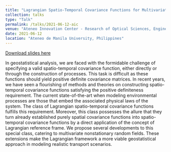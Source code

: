```yaml
---
title: "Lagrangian Spatio-Temporal Covariance Functions for Multivariate Nonstationary Random Fields"
collection: talks
type: "Talk"
permalink: /talks/2021-06-12-aic
venue: "Ateneo Innovation Center - Research of Optical Sciences, Engineering and Systems Seminar"
date: 2021-06-12
location: "Ateneo de Manila University, Philippines"
---
```


[Download slides here](http://marysalvana.github.io/files/presentations/AIC_Jun2021.pdf)

In geostatistical analysis, we are faced with the formidable challenge of specifying a valid spatio-temporal covariance function, either directly or through the construction of processes. This task is difficult as these functions should yield positive definite covariance matrices. In recent years, we have seen a flourishing of methods and theories on constructing spatio-temporal covariance functions satisfying the positive definiteness requirement. The current state-of-the-art when modeling environmental processes are those that embed the associated physical laws of the system. The class of Lagrangian spatio-temporal covariance functions fulfills this requirement. Moreover, this class possesses the allure that they turn already established purely spatial covariance functions into spatio-temporal covariance functions by a direct application of the concept of Lagrangian reference frame. We propose several developments to this special class, catering to multivariate nonstationary random fields. These extensions make the Lagrangian framework a more viable geostatistical approach in modeling realistic transport scenarios. 

